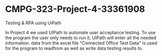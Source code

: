 # CMPG-323-Project-4-33361908
Testing &amp; RPA using UiPath

In Project 4 we used UIPath to automate user acceptance testing.
To use the program the user only needs to run it, UIPath will enter all the needed information. data from the excel file "Connected Office Test Data" is used for the program to readfrom as well as write data testing results to.
